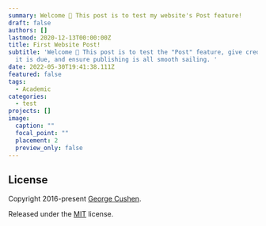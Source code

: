 ```yaml
---
summary: Welcome 👋 This post is to test my website's Post feature!
draft: false
authors: []
lastmod: 2020-12-13T00:00:00Z
title: First Website Post!
subtitle: 'Welcome 👋 This post is to test the "Post" feature, give credit where
  it is due, and ensure publishing is all smooth sailing. '
date: 2022-05-30T19:41:38.111Z
featured: false
tags:
  - Academic
categories:
  - test
projects: []
image:
  caption: ""
  focal_point: ""
  placement: 2
  preview_only: false
---
```



## License

Copyright 2016-present [George Cushen](https://georgecushen.com).

Released under the [MIT](https://github.com/wowchemy/wowchemy-hugo-modules/blob/master/LICENSE.md) license.
